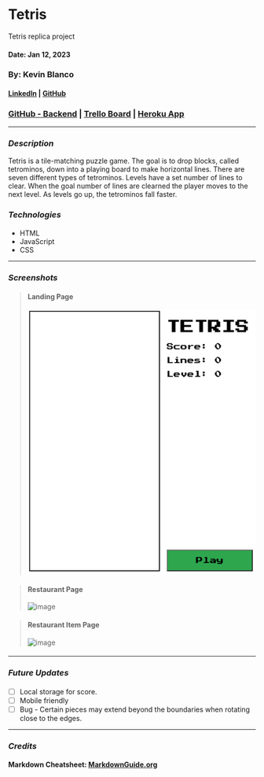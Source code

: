 # Tetris

Tetris replica project

#### Date: Jan 12, 2023

### By: Kevin Blanco

#### [LinkedIn](https://www.linkedin.com/in/kevinjblanco/) | [GitHub](https://github.com/greensharpie)

### [GitHub - Backend](https://github.com/greensharpie/Door_Drop_Backend) | [Trello Board](https://trello.com/b/xrNp2Go1/door-drop#) | [Heroku App](TBD)

---

### **_Description_**

Tetris is a tile-matching puzzle game. The goal is to drop blocks, called tetrominos, down into a playing board to make horizontal lines. There are seven different types of tetrominos. Levels have a set number of lines to clear. When the goal number of lines are clearned the player moves to the next level. As levels go up, the tetrominos fall faster.

### **_Technologies_**

####

- HTML
- JavaScript
- CSS

---

### **_Screenshots_**

> #### **Landing Page**
>
> ![image](Pictures/LandingPage.png)

> #### **Restaurant Page**
>
> ![image](Pictures/RestPage.png)

> #### **Restaurant Item Page**
>
> ![image](Pictures/ItemPage.png)

####

---

### **_Future Updates_**

####

- [ ] Local storage for score.
- [ ] Mobile friendly
- [ ] Bug - Certain pieces may extend beyond the boundaries when rotating close to the edges.

---

### **_Credits_**

####

#### Markdown Cheatsheet: [MarkdownGuide.org](https://www.markdownguide.org/cheat-sheet/)
